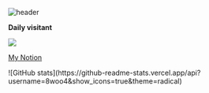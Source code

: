 

<!--
**8woo4/8woo4** is a ✨ _special_ ✨ repository because its `README.md` (this file) appears on your GitHub profile.

Here are some ideas to get you started:

- 🔭 I’m currently working on ...
- 🌱 I’m currently learning ...
- 👯 I’m looking to collaborate on ...
- 🤔 I’m looking for help with ...
- 💬 Ask me about ...
- 📫 How to reach me: ...
- 😄 Pronouns: ...
- ⚡ Fun fact: ...
-->
![header](https://capsule-render.vercel.app/api?type=waving&color=timeGradient&text=%20to%208woo4's%20GitHub%20👋&animation=twinkling&fontSize=35&fontAlignY=40&fontAlign=70&height=250)





<a>**Daily visitant**</a>

<a href="https://hits.seeyoufarm.com"><img src="https://hits.seeyoufarm.com/api/count/incr/badge.svg?url=https%3A%2F%2Fgithub.com%2F8woo4&count_bg=%23F6003F&title_bg=%23B9B9B9&icon=&icon_color=%23000000&title=daily+visitant&edge_flat=false"/></a>
<p>
<a href="https://www.notion.so/9edb3854b3b3414b866e9e1366b16ee5?pvs=4">My Notion</a>
</p>
<p>
![GitHub stats](https://github-readme-stats.vercel.app/api?username=8woo4&show_icons=true&theme=radical)
</p>
